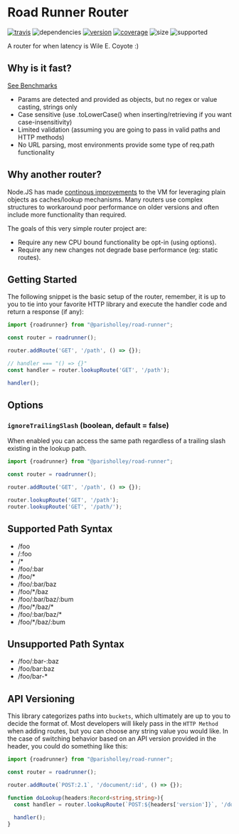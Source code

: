 # Road Runner Router

[![travis](https://img.shields.io/travis/parisholley/road-runner)][travis]
![dependencies](https://img.shields.io/depfu/parisholley/road-runner)
[![version](https://img.shields.io/npm/v/@parisholley/road-runner)][npm]
[![coverage](https://img.shields.io/coveralls/github/parisholley/road-runner)][coveralls]
![size](https://img.shields.io/bundlephobia/min/@parisholley/road-runner)
![supported](https://img.shields.io/node/v/@parisholley/road-runner)


A router for when latency is Wile E. Coyote :)

## Why is it fast?

[See Benchmarks](https://github.com/parisholley/router-benchmark)

* Params are detected and provided as objects, but no regex or value casting, strings only
* Case sensitive (use .toLowerCase() when inserting/retrieving if you want case-insensitivity)
* Limited validation (assuming you are going to pass in valid paths and HTTP methods)
* No URL parsing, most environments provide some type of req.path functionality

## Why another router?

Node.JS has made [continous improvements](https://v8.dev/blog/fast-properties)
to the VM for leveraging plain objects as caches/lookup mechanisms.
Many routers use complex structures to workaround poor performance on
older versions and often include more functionality than required.

The goals of this very simple router project are:

* Require any new CPU bound functionality be opt-in (using options).
* Require any new changes not degrade base performance (eg: static routes).

## Getting Started

The following snippet is the basic setup of the router, remember, it is
up to you to tie into your favorite HTTP library and execute the handler
code and return a response (if any):

```typescript
import {roadrunner} from "@parisholley/road-runner";

const router = roadrunner();

router.addRoute('GET', '/path', () => {});

// handler === "() => {}"
const handler = router.lookupRoute('GET', '/path');

handler();
```

## Options

### `ignoreTrailingSlash` (boolean, default = false)

When enabled you can access the same path regardless of a trailing slash
existing in the lookup path.

```typescript
import {roadrunner} from "@parisholley/road-runner";

const router = roadrunner();

router.addRoute('GET', '/path', () => {});

router.lookupRoute('GET', '/path');
router.lookupRoute('GET', '/path/');
```

## Supported Path Syntax

* /foo
* /:foo
* /*
* /foo/:bar
* /foo/\*
* /foo/:bar/baz
* /foo/\*/baz
* /foo/:bar/baz/:bum
* /foo/\*/baz/\*
* /foo/:bar/baz/\*
* /foo/*/baz/:bum

## Unsupported Path  Syntax

* /foo/:bar-:baz
* /foo/bar:baz
* /foo/bar-*

## API Versioning

This library categorizes paths into `buckets`, which ultimately are up
to you to decide the format of. Most developers will likely pass in the
`HTTP Method` when adding routes, but you can choose any string value
you would like. In the case of switching behavior based on an API
version provided in the header, you could do something like this:

```typescript
import {roadrunner} from "@parisholley/road-runner";

const router = roadrunner();

router.addRoute(`POST:2.1`, '/document/:id', () => {});

function doLookup(headers:Record<string,string>){
  const handler = router.lookupRoute(`POST:${headers['version']}`, '/document/:id');
  
  handler();
}
````

[travis]: https://travis-ci.org/parisholley/road-runner
[npm]: https://www.npmjs.com/package/@parisholley/road-runner
[coveralls]: https://coveralls.io/github/parisholley/road-runner
